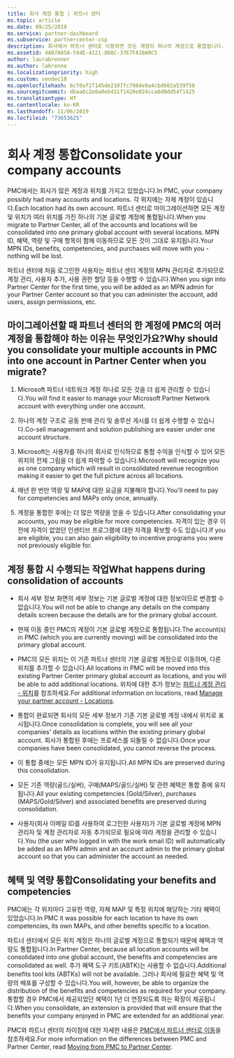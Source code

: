 ```yaml
---
title: 회사 계정 통합 | 파트너 센터
ms.topic: article
ms.date: 09/25/2019
ms.service: partner-dashboard
ms.subservice: partnercenter-csp
description: 회사에서 파트너 센터로 이동하면 모든 계정이 하나의 계정으로 통합됩니다.
ms.assetid: 4A07A85A-594E-4121-808C-37E7FA18A0C5
author: laurabrenner
ms.author: labrenne
ms.localizationpriority: high
ms.custom: seodec18
ms.openlocfilehash: 6cf0af27145de2107fc7904e9a4cbd602a539f50
ms.sourcegitcommit: dbaa6c2e8a0e6431f1420e024cca6d0dd54f1425
ms.translationtype: HT
ms.contentlocale: ko-KR
ms.lasthandoff: 11/06/2019
ms.locfileid: "73653625"
---
```

# <a name="consolidate-your-company-accounts"></a><span data-ttu-id="ba06f-103">회사 계정 통합</span><span class="sxs-lookup"><span data-stu-id="ba06f-103">Consolidate your company accounts</span></span>

<span data-ttu-id="ba06f-104">PMC에서는 회사가 많은 계정과 위치를 가지고 있었습니다.</span><span class="sxs-lookup"><span data-stu-id="ba06f-104">In PMC, your company possibly had many accounts and locations.</span></span> <span data-ttu-id="ba06f-105">각 위치에는 자체 계정이 있습니다.</span><span class="sxs-lookup"><span data-stu-id="ba06f-105">Each location had its own account.</span></span> <span data-ttu-id="ba06f-106">파트너 센터로 마이그레이션하면 모든 계정 및 위치가 여러 위치를 가진 하나의 기본 글로벌 계정에 통합됩니다.</span><span class="sxs-lookup"><span data-stu-id="ba06f-106">When you migrate to Partner Center, all of the accounts and locations will be consolidated into one primary global account with several locations.</span></span> <span data-ttu-id="ba06f-107">MPN ID, 혜택, 역량 및 구매 항목이 함께 이동하므로 모든 것이 그대로 유지됩니다.</span><span class="sxs-lookup"><span data-stu-id="ba06f-107">Your MPN IDs, benefits, competencies, and purchases will move with you - nothing will be lost.</span></span> 

<span data-ttu-id="ba06f-108">파트너 센터에 처음 로그인한 사용자는 파트너 센터 계정의 MPN 관리자로 추가되므로 계정 관리, 사용자 추가, 사용 권한 할당 등을 수행할 수 있습니다.</span><span class="sxs-lookup"><span data-stu-id="ba06f-108">When you sign into Partner Center for the first time, you will be added as an MPN admin for your Partner Center account so that you can administer the account, add users, assign permissions, etc.</span></span> 

## <a name="why-should-you-consolidate-your-multiple-accounts-in-pmc-into-one-account-in-partner-center-when-you-migrate"></a><span data-ttu-id="ba06f-109">마이그레이션할 때 파트너 센터의 한 계정에 PMC의 여러 계정을 통합해야 하는 이유는 무엇인가요?</span><span class="sxs-lookup"><span data-stu-id="ba06f-109">Why should you consolidate your multiple accounts in PMC into one account in Partner Center when you migrate?</span></span>

1. <span data-ttu-id="ba06f-110">Microsoft 파트너 네트워크 계정 하나로 모든 것을 더 쉽게 관리할 수 있습니다.</span><span class="sxs-lookup"><span data-stu-id="ba06f-110">You will find it easier to manage your Microsoft Partner Network account with everything under one account.</span></span>

2. <span data-ttu-id="ba06f-111">하나의 계정 구조로 공동 판매 관리 및 솔루션 게시를 더 쉽게 수행할 수 있습니다.</span><span class="sxs-lookup"><span data-stu-id="ba06f-111">Co-sell management and solution publishing are easier under one account structure.</span></span>

3. <span data-ttu-id="ba06f-112">Microsoft는 사용자를 하나의 회사로 인식하므로 통합 수익을 인식할 수 있어 모든 위치의 전체 그림을 더 쉽게 파악할 수 있습니다.</span><span class="sxs-lookup"><span data-stu-id="ba06f-112">Microsoft will recognize you as one company which will result in consolidated revenue recognition making it easier to get the full picture across all locations.</span></span>  

4. <span data-ttu-id="ba06f-113">매년 한 번만 역량 및 MAP에 대한 요금을 지불해야 합니다.</span><span class="sxs-lookup"><span data-stu-id="ba06f-113">You'll need to pay for competencies and MAPs only once, annually.</span></span>

5. <span data-ttu-id="ba06f-114">계정을 통합한 후에는 더 많은 역량을 얻을 수 있습니다.</span><span class="sxs-lookup"><span data-stu-id="ba06f-114">After consolidating your accounts, you may be eligible for more competencies.</span></span> <span data-ttu-id="ba06f-115">자격이 있는 경우 이전에 자격이 없었던 인센티브 프로그램에 대한 자격을 확보할 수도 있습니다.</span><span class="sxs-lookup"><span data-stu-id="ba06f-115">If you are eligible, you can also gain eligibility to incentive programs you were not previously eligible for.</span></span>


## <a name="what-happens-during-consolidation-of-accounts"></a><span data-ttu-id="ba06f-116">계정 통합 시 수행되는 작업</span><span class="sxs-lookup"><span data-stu-id="ba06f-116">What happens during consolidation of accounts</span></span>

- <span data-ttu-id="ba06f-117">회사 세부 정보 화면의 세부 정보는 기본 글로벌 계정에 대한 정보이므로 변경할 수 없습니다.</span><span class="sxs-lookup"><span data-stu-id="ba06f-117">You will not be able to change any details on the company details screen because the details are for the primary global account.</span></span> 

- <span data-ttu-id="ba06f-118">현재 이동 중인 PMC의 계정이 기본 글로벌 계정으로 통합됩니다.</span><span class="sxs-lookup"><span data-stu-id="ba06f-118">The account(s) in PMC (which you are currently moving) will be consolidated into the primary global account.</span></span> 

- <span data-ttu-id="ba06f-119">PMC의 모든 위치는 이 기존 파트너 센터의 기본 글로벌 계정으로 이동하며, 다른 위치를 추가할 수 있습니다.</span><span class="sxs-lookup"><span data-stu-id="ba06f-119">All locations in PMC will be moved into this existing Partner Center primary global account as locations, and you will be able to add additional locations.</span></span> <span data-ttu-id="ba06f-120">위치에 대한 추가 정보는 [파트너 계정 관리 - 위치](manage-locations.md)를 참조하세요.</span><span class="sxs-lookup"><span data-stu-id="ba06f-120">For additional information on locations, read  [Manage your partner account - Locations](manage-locations.md).</span></span>

- <span data-ttu-id="ba06f-121">통합이 완료되면 회사의 모든 세부 정보가 기존 기본 글로벌 계정 내에서 위치로 표시됩니다.</span><span class="sxs-lookup"><span data-stu-id="ba06f-121">Once consolidation is complete, you will see all your companies' details as locations within the existing primary global account.</span></span> <span data-ttu-id="ba06f-122">회사가 통합된 후에는 프로세스를 되돌릴 수 없습니다.</span><span class="sxs-lookup"><span data-stu-id="ba06f-122">Once your companies have been consolidated, you cannot reverse the process.</span></span>

- <span data-ttu-id="ba06f-123">이 통합 중에는 모든 MPN ID가 유지됩니다.</span><span class="sxs-lookup"><span data-stu-id="ba06f-123">All MPN IDs are preserved during this consolidation.</span></span>

- <span data-ttu-id="ba06f-124">모든 기존 역량(골드/실버), 구매(MAPS/골드/실버) 및 관련 혜택은 통합 중에 유지됩니다.</span><span class="sxs-lookup"><span data-stu-id="ba06f-124">All your existing competencies (Gold/Silver), purchases (MAPS/Gold/Silver) and associated benefits are preserved during consolidation.</span></span>

- <span data-ttu-id="ba06f-125">사용자(회사 이메일 ID를 사용하여 로그인한 사용자)가 기본 글로벌 계정에 MPN 관리자 및 계정 관리자로 자동 추가되므로 필요에 따라 계정을 관리할 수 있습니다.</span><span class="sxs-lookup"><span data-stu-id="ba06f-125">You (the user who logged in with the work email ID) will automatically be added as an MPN admin and an account admin to the primary global account so that you can administer the account as needed.</span></span> 


## <a name="consolidating-your-benefits-and-competencies"></a><span data-ttu-id="ba06f-126">혜택 및 역량 통합</span><span class="sxs-lookup"><span data-stu-id="ba06f-126">Consolidating your benefits and competencies</span></span>

<span data-ttu-id="ba06f-127">PMC에는 각 위치마다 고유한 역량, 자체 MAP 및 특정 위치에 해당하는 기타 혜택이 있었습니다.</span><span class="sxs-lookup"><span data-stu-id="ba06f-127">In PMC it was possible for each location to have its own competencies, its own MAPs, and other benefits specific to a location.</span></span>

<span data-ttu-id="ba06f-128">파트너 센터에서 모든 위치 계정은 하나의 글로벌 계정으로 통합되기 때문에 혜택과 역량도 통합됩니다.</span><span class="sxs-lookup"><span data-stu-id="ba06f-128">In Partner Center, because all location accounts will be consolidated into one global account, the benefits and competencies are consolidated as well.</span></span> <span data-ttu-id="ba06f-129">추가 혜택 도구 키트(ABTK)는 사용할 수 없습니다.</span><span class="sxs-lookup"><span data-stu-id="ba06f-129">Additional benefits tool kits (ABTKs) will not be available.</span></span> <span data-ttu-id="ba06f-130">그러나 회사에 필요한 혜택 및 역량의 배포를 구성할 수 있습니다.</span><span class="sxs-lookup"><span data-stu-id="ba06f-130">You will, however, be able to organize the distribution of the benefits and competencies as required for your company.</span></span> <span data-ttu-id="ba06f-131">통합할 경우 PMC에서 제공되었던 혜택이 1년 더 연장되도록 하는 확장이 제공됩니다.</span><span class="sxs-lookup"><span data-stu-id="ba06f-131">When you consolidate, an extension is provided that will ensure that the benefits your company enjoyed in PMC are extended for an additional year.</span></span>

<span data-ttu-id="ba06f-132">PMC와 파트너 센터의 차이점에 대한 자세한 내용은 [PMC에서 파트너 센터로 이동](guide-to-migration.md)을 참조하세요.</span><span class="sxs-lookup"><span data-stu-id="ba06f-132">For more information on the differences between PMC and Partner Center, read [Moving from PMC to Partner Center](guide-to-migration.md).</span></span>

